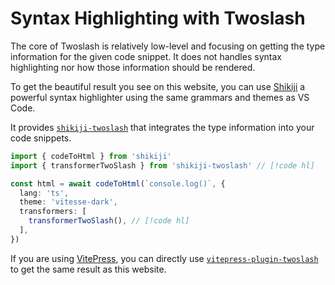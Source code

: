 # Syntax Highlighting with Twoslash

The core of Twoslash is relatively low-level and focusing on getting the type information for the given code snippet. It does not handles syntax highlighting nor how those information should be rendered.

To get the beautiful result you see on this website, you can use [Shikiji](https://shikiji.netlify.app/) a powerful syntax highlighter using the same grammars and themes as VS Code.

It provides [`shikiji-twoslash`](https://shikiji.netlify.app/packages/twoslash) that integrates the type information into your code snippets.

```ts twoslash
import { codeToHtml } from 'shikiji'
import { transformerTwoSlash } from 'shikiji-twoslash' // [!code hl]

const html = await codeToHtml(`console.log()`, {
  lang: 'ts',
  theme: 'vitesse-dark',
  transformers: [
    transformerTwoSlash(), // [!code hl]
  ],
})
```

If you are using [VitePress](https://vitepress.dev/), you can directly use [`vitepress-plugin-twoslash`](https://shikiji.netlify.app/packages/vitepress) to get the same result as this website.

